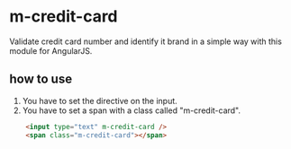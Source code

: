 # m-credit-card

Validate credit card number and identify it brand in a simple way with this module for AngularJS.

## how to use

1. You have to set the directive on the input.
2. You have to set a span with a class called "m-credit-card".


```html
	<input type="text" m-credit-card />
	<span class="m-credit-card"></span>
```